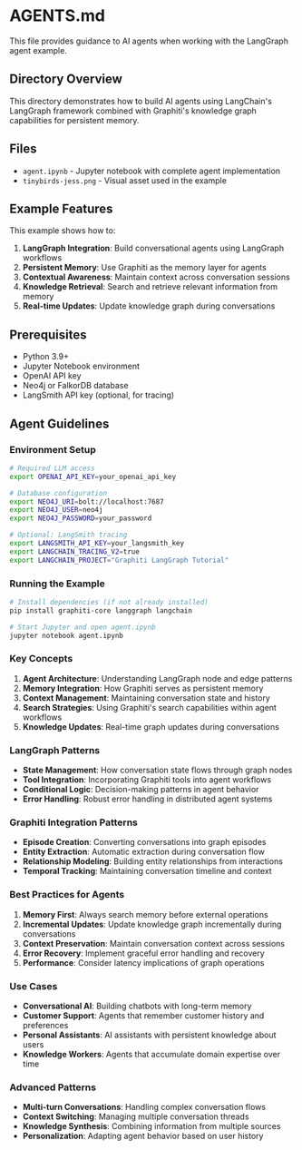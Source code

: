 # AGENTS.md

This file provides guidance to AI agents when working with the LangGraph agent example.

## Directory Overview

This directory demonstrates how to build AI agents using LangChain's LangGraph framework combined with Graphiti's knowledge graph capabilities for persistent memory.

## Files

- `agent.ipynb` - Jupyter notebook with complete agent implementation
- `tinybirds-jess.png` - Visual asset used in the example

## Example Features

This example shows how to:

1. **LangGraph Integration**: Build conversational agents using LangGraph workflows
2. **Persistent Memory**: Use Graphiti as the memory layer for agents
3. **Contextual Awareness**: Maintain context across conversation sessions
4. **Knowledge Retrieval**: Search and retrieve relevant information from memory
5. **Real-time Updates**: Update knowledge graph during conversations

## Prerequisites

- Python 3.9+
- Jupyter Notebook environment
- OpenAI API key
- Neo4j or FalkorDB database
- LangSmith API key (optional, for tracing)

## Agent Guidelines

### Environment Setup

```bash
# Required LLM access
export OPENAI_API_KEY=your_openai_api_key

# Database configuration
export NEO4J_URI=bolt://localhost:7687
export NEO4J_USER=neo4j
export NEO4J_PASSWORD=your_password

# Optional: LangSmith tracing
export LANGSMITH_API_KEY=your_langsmith_key
export LANGCHAIN_TRACING_V2=true
export LANGCHAIN_PROJECT="Graphiti LangGraph Tutorial"
```

### Running the Example

```bash
# Install dependencies (if not already installed)
pip install graphiti-core langgraph langchain

# Start Jupyter and open agent.ipynb
jupyter notebook agent.ipynb
```

### Key Concepts

1. **Agent Architecture**: Understanding LangGraph node and edge patterns
2. **Memory Integration**: How Graphiti serves as persistent memory
3. **Context Management**: Maintaining conversation state and history
4. **Search Strategies**: Using Graphiti's search capabilities within agent workflows
5. **Knowledge Updates**: Real-time graph updates during conversations

### LangGraph Patterns

- **State Management**: How conversation state flows through graph nodes
- **Tool Integration**: Incorporating Graphiti tools into agent workflows  
- **Conditional Logic**: Decision-making patterns in agent behavior
- **Error Handling**: Robust error handling in distributed agent systems

### Graphiti Integration Patterns

- **Episode Creation**: Converting conversations into graph episodes
- **Entity Extraction**: Automatic extraction during conversation flow
- **Relationship Modeling**: Building entity relationships from interactions
- **Temporal Tracking**: Maintaining conversation timeline and context

### Best Practices for Agents

1. **Memory First**: Always search memory before external operations
2. **Incremental Updates**: Update knowledge graph incrementally during conversations
3. **Context Preservation**: Maintain conversation context across sessions
4. **Error Recovery**: Implement graceful error handling and recovery
5. **Performance**: Consider latency implications of graph operations

### Use Cases

- **Conversational AI**: Building chatbots with long-term memory
- **Customer Support**: Agents that remember customer history and preferences
- **Personal Assistants**: AI assistants with persistent knowledge about users
- **Knowledge Workers**: Agents that accumulate domain expertise over time

### Advanced Patterns

- **Multi-turn Conversations**: Handling complex conversation flows
- **Context Switching**: Managing multiple conversation threads
- **Knowledge Synthesis**: Combining information from multiple sources
- **Personalization**: Adapting agent behavior based on user history